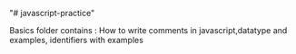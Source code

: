 "# javascript-practice" 


Basics folder contains : How to write comments in javascript,datatype and examples, identifiers with examples
